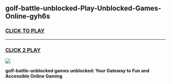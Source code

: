 
## golf-battle-unblocked-Play-Unblocked-Games-Online-gyh6s
<h3>
<a href="https://premium76.site?title=golf-battle-unblocked&ref=24A">CLICK TO PLAY</a></h3>
<hr>

<h3>
<a href="https://premium76.site?title=golf-battle-unblocked&ref=24A">CLICK 2 PLAY</a>
  
</h3>

<a href="https://premium76.site?title=golf-battle-unblocked&ref=24A"><img src="https://clearcache.store/games.png"></a>


**golf-battle-unblocked games unblocked: Your Gateway to Fun and Accessible Online Gaming**
